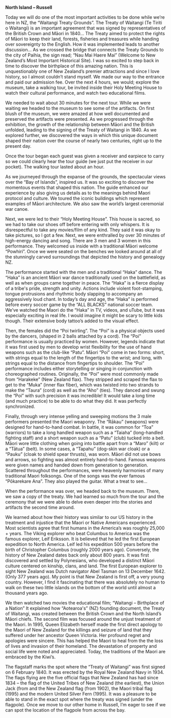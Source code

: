 **North Island – Russell**

Today we will do one of the most important activities to be done while we’re
here in NZ, the “Waitangi Treaty Grounds”. The Treaty of Waitangi (Te Tiriti
o Waitangi) is an important agreement that was signed by representatives of the
British Crown and Māori in 1840… The Treaty aimed to protect the rights of Māori
to keep their land, forests, fisheries and treasures while handing over sovereignty
to the English. How it was implemented leads to another discussion…
As we crossed the bridge that connects the Treaty Grounds to the city of Paihia,
the sign read; “Nau Mai Haere Mai” (Welcome to New Zealand’s Most Important
Historical Site). I was so excited to step back in time to discover the birthplace of
this amazing nation. This is unquestionably one of New Zealand’s premier
attractions and since I love history, so I almost couldn’t stand myself.
We made our way to the entrance and paid our admission fee. Over the next 4
hours, we would; explore the museum, take a walking tour, be invited inside their
Holy Meeting House to watch their cultural performance, and watch two
educational films.

We needed to wait about 30 minutes for the next tour. While we were waiting
we headed to the museum to see some of the artifacts. On first blush of the
museum, we were amazed at how well documented and preserved the artifacts
were presented. As we progressed through the exhibition, the growth of the
relationship between Māori and the British unfolded, leading to the signing of the
Treaty of Waitangi in 1840. As we explored further, we discovered the ways in
which this unique document shaped their nation over the course of nearly two
centuries, right up to the present day.

Once the tour began each guest was given a receiver and earpiece to carry so
we could clearly hear the tour guide (we just put the receiver in our pocket). The
walking tour lasted about an hour.

As we journeyed through the expanse of the grounds, the spectacular views over
the “Bay of Islands”, inspired us. It was so exciting to discover the momentous
events that shaped this nation. The guide enhanced our experience by also
giving us details as to the meanings behind Maori protocol and culture. We
toured the iconic buildings which represent examples of Māori architecture. We
also saw the world’s largest ceremonial war canoe.

Next, we were led to their “Holy Meeting House”. This house is sacred, so we had
to take our shoes off before entering with only whispers. It is disrespectful to take
any movies/film of any kind. They said it was okay to take pictures, so I got a few.
Next, we were enthralled by over 30 minutes of high-energy dancing and song.
There are 3 men and 3 women in this performance. They welcomed us inside
with a traditional Māori welcome “Powhiri”. Once we were seated on the
benches we looked around at all of the stunningly carved surroundings that
depicted the history and genealogy NZ.

The performance started with the men and a traditional “Haka” dance. The
“Haka” is an ancient Māori war dance traditionally used on the battlefield, as
well as when groups came together in peace. The “Haka” is a fierce display of
a tribe's pride, strength and unity. Actions include violent foot-stamping, tongue
protrusions and rhythmic body slapping to accompany an aggressively loud
chant. In today’s day and age, the “Haka” is performed before every soccer
game by the “ALL BLACKS” national soccer team. We’ve watched the Maori
do the “Haka” in TV, videos, and uTube, but it was especially exciting in real life.
I would imagine it might be scary to little kids though. Their extensive body
tattoo’s added to the visual effect.

Then, the females did the “Poi twirling”. The “Poi” is a physical objects used by
the dancers, (shaped in 2 balls attached by a cord). The “Poi” performance is
usually practiced by women. However, legends indicate that it was first used by
men to develop wrist flexibility for the use of hand weapons such as the club-like
“Patu”. Māori “Poi” come in two forms: short, with strings equal to the length of
the fingertips to the wrist; and long, with strings equal to the distance from
fingertips to shoulder. The “Poi” performance includes either storytelling or singing
in conjunction with choreographed routines. Originally, the “Poi” were most
commonly made from “Harakeke” (New Zealand flax). They stripped and
scraped the flax to get to the “Muka” (inner flax fiber), which was twisted into
two strands to make the “Taura” (cord) as well as the “Aho” (ties). They danced and swung the “Poi” with such precision it was incredible! It would take a long
time (and much practice) to be able to do what they did. It was perfectly
synchronized.

Finally, through very intense yelling and sweeping motions the 3 male performers
presented the Maori weaponry. The “Rākau” (weapons) were designed for
hand-to-hand combat. In battle, it was common for “Toa” (warriors) to take a
long handled weapon such as a “Taiaha” (long-handled fighting staff) and a
short weapon such as a “Patu” (club) tucked into a belt. Māori wore little clothing
when going into battle apart from a “Maro” (kilt) or a “Tātua” (belt). In some
cases, a “Tapahu” (dog-skin war cloak) or a “Pauku” (cloak to shield spear
thrusts), was worn. Māori did not use bows and arrows, so fighting was almost
entirely hand-to-hand. Famous weapons were given names and handed down
from generation to generation. Scattered throughout the performances, were
heavenly harmonies of many traditional Maori folksongs. One of the songs was
the ever famous “Pōkarekare Ana”. They also played the guitar. What a treat
to see…

When the performance was over, we headed back to the museum. There, we
saw a copy of the treaty. We had learned so much from the tour and the
ceremony that we were able to delve even deeper into the stories and artifacts
the second time around.

We learned about how their history was similar to our US history in the treatment
and injustice that the Maori or Native Americans experienced. Most scientists
agree that first humans in the America’s was roughly 25,000 + years. The
Viking explorer who beat Columbus to America was the famous explorer, Leif
Eriksson. It is believed that he led the first European expedition to North America.
Leif led his expedition 500 years before the birth of Christopher Columbus (roughly
2000 years ago). Conversely, the history of New Zealand dates back only about
800 years. It was first discovered and settled by Polynesians, who developed a
distinct Māori culture centered on kinship, clans, and land. The first European
explorer to sight New Zealand was Dutch navigator Abel Tasman on 13
December 1642. (Only 377 years ago). My point is that New Zealand is first off, a
very young country. However, I find it fascinating that there was absolutely no
human to walk on these two little islands on the bottom of the world until almost
a thousand years ago.

We then watched two movies the educational film; “Waitangi – Birthplace of a
Nation” It explained how “Aotearoa's” (NZ) founding document, the Treaty of Waitangi, was created between the British Crown and the North Island’s Māori
chiefs. The second film was focused around the unjust treatment of the Maori. In 1995,
Queen Elizabeth herself made the first direct apology to the Maori of New
Zealand for the killings and seizure of land that they suffered under her ancestor
Queen Victoria. Her profound regret and apologies were sincere. This has
helped the Maori to heal from the the loss of lives and invasion of their homeland.
The devastation of property and social life were noted and appreciated. Today,
the traditions of the Maori are embraced by the Kiwi’s.

The flagstaff marks the spot where the “Treaty of Waitangi” was first signed on 6
February 1840. It was erected by the Royal New Zealand Navy in 1934.
The flags flying are the five official flags that New Zealand has had since 1834 –
the flag of the United Tribes of New Zealand (the earliest), the Union Jack (from
and the New Zealand flag (from 1902), the Maori tribal flag (1995) and the
modern United Silver Fern (1995).
It was a pleasure to be able to stand in the exact spot where the treaty was
signed (under the flagpole). Once we move to our other home in Russell, I’m
eager to see if we can spot the location of the flagpole from across the bay.